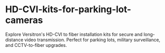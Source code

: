 # HD-CVI-kits-for-parking-lot-cameras
Explore Versitron's HD-CVI to fiber installation kits for secure and long-distance video transmission. Perfect for parking lots, military surveillance, and CCTV-to-fiber upgrades.
